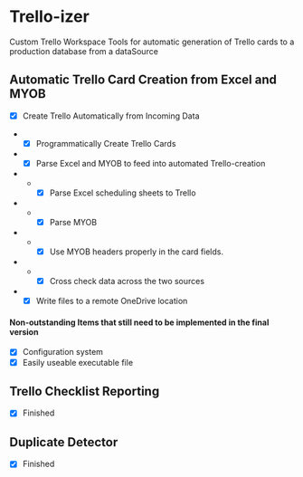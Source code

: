 # Trello-izer

Custom Trello Workspace Tools for automatic generation of Trello cards to a production database from a dataSource

## Automatic Trello Card Creation from Excel and MYOB

- [x] Create Trello Automatically from Incoming Data
- - [x] Programmatically Create Trello Cards
- - [x] Parse Excel and MYOB to feed into automated Trello-creation
- - - [x] Parse Excel scheduling sheets to Trello
- - - [x] Parse MYOB
- - - [x] Use MYOB headers properly in the card fields.
- - - [x] Cross check data across the two sources
- - [x] Write files to a remote OneDrive location

#### Non-outstanding Items that still need to be implemented in the final version

- [x] Configuration system
- [x] Easily useable executable file

## Trello Checklist Reporting

- [x] Finished

## Duplicate Detector

- [x] Finished
